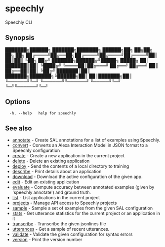 # speechly

Speechly CLI

## Synopsis


███████╗██████╗ ███████╗███████╗ ██████╗██╗  ██╗██╗  ██╗   ██╗
██╔════╝██╔══██╗██╔════╝██╔════╝██╔════╝██║  ██║██║  ╚██╗ ██╔╝
███████╗██████╔╝█████╗  █████╗  ██║     ███████║██║   ╚████╔╝
╚════██║██╔═══╝ ██╔══╝  ██╔══╝  ██║     ██╔══██║██║    ╚██╔╝
███████║██║     ███████╗███████╗╚██████╗██║  ██║███████╗██║
╚══════╝╚═╝     ╚══════╝╚══════╝ ╚═════╝╚═╝  ╚═╝╚══════╝╚═╝


## Options

```
  -h, --help   help for speechly
```

## See also

* [annotate](annotate.md)	 - Create SAL annotations for a list of examples using Speechly.
* [convert](convert.md)	 - Converts an Alexa Interaction Model in JSON format to a Speechly configuration
* [create](create.md)	 - Create a new application in the current project
* [delete](delete.md)	 - Delete an existing application
* [deploy](deploy.md)	 - Send the contents of a local directory to training
* [describe](describe.md)	 - Print details about an application
* [download](download.md)	 - Download the active configuration of the given app.
* [edit](edit.md)	 - Edit an existing application
* [evaluate](evaluate.md)	 - Compute accuracy between annotated examples (given by 'speechly annotate') and ground truth.
* [list](list.md)	 - List applications in the current project
* [projects](projects.md)	 - Manage API access to Speechly projects
* [sample](sample.md)	 - Sample a set of examples from the given SAL configuration
* [stats](stats.md)	 - Get utterance statistics for the current project or an application in it
* [transcribe](transcribe.md)	 - Transcribe the given jsonlines file
* [utterances](utterances.md)	 - Get a sample of recent utterances.
* [validate](validate.md)	 - Validate the given configuration for syntax errors
* [version](version.md)	 - Print the version number

